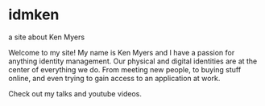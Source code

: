 # idmken
a site about Ken Myers

Welcome to my site! My name is Ken Myers and I have a passion for anything identity management. Our physical and digital identities are at the center of everything we do. From meeting new people, to buying stuff online, and even trying to gain access to an application at work.

Check out my talks and youtube videos.
